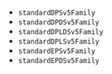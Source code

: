 * `standardDPSv5Family`
* `standardDPDSv5Family`
* `standardDPLDSv5Family`
* `standardDPLSv5Family`
* `standardEPSv5Family`
* `standardEPDSv5Family`